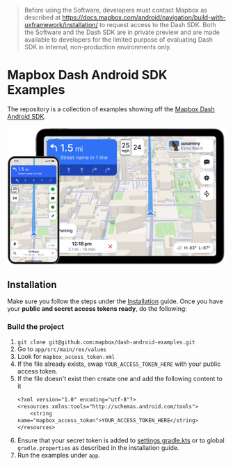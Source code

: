 > Before using the Software, developers must contact Mapbox as described at https://docs.mapbox.com/android/navigation/build-with-uxframework/installation/ to request access to the Dash SDK.  Both the Software and the Dash SDK are in private preview and are made available to developers for the limited purpose of evaluating Dash SDK in internal, non-production environments only.  

# Mapbox Dash Android SDK Examples

The repository is a collection of examples showing off the [Mapbox Dash Android SDK](https://docs.mapbox.com/android/navigation/build-with-uxframework/).

<div align="center">
  <img align="center" src=".github/dash-sdk-overview.png" width="640"/>
</div>

## Installation

Make sure you follow the steps under the [Installation](https://docs.mapbox.com/android/navigation/build-with-uxframework/installation/) guide. Once you have your **public and secret access tokens ready**, do the following:

### Build the project

1. `git clone git@github.com:mapbox/dash-android-examples.git`
2. Go to `app/src/main/res/values`
3. Look for `mapbox_access_token.xml`
4. If the file already exists, swap `YOUR_ACCESS_TOKEN_HERE` with your public access token.
5. If the file doesn't exist then create one and add the following content to it
   ```
   <?xml version="1.0" encoding="utf-8"?>
   <resources xmlns:tools="http://schemas.android.com/tools">
       <string name="mapbox_access_token">YOUR_ACCESS_TOKEN_HERE</string>
   </resources>
   ```
6. Ensure that your secret token is added to [settings.gradle.kts](settings.gradle.kts) or to global `gradle.properties` as described in the installation guide.
7. Run the examples under `app`.

